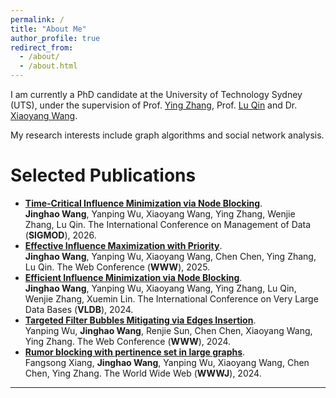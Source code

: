 ```yaml
---
permalink: /
title: "About Me"
author_profile: true
redirect_from: 
  - /about/
  - /about.html
---
```


I am currently a PhD candidate at the University of Technology Sydney (UTS), under the supervision of Prof. [Ying Zhang](https://scholar.google.com/citations?user=9LTwX4cAAAAJ&hl=zh-CN), Prof. [Lu Qin](https://scholar.google.com/citations?user=DQHL47oAAAAJ&hl=zh-CN) and Dr. [Xiaoyang Wang](https://scholar.google.com/citations?user=TwbvM1oAAAAJ&hl=zh-CN).

My research interests include graph algorithms and social network analysis.



Selected Publications
======

- [**Time-Critical Influence Minimization via Node Blocking**]().  
**Jinghao Wang**, Yanping Wu, Xiaoyang Wang, Ying Zhang, Wenjie Zhang, Lu Qin.
The International Conference on Management of Data (**SIGMOD**), 2026.
- [**Effective Influence Maximization with Priority**](https://dl.acm.org/doi/10.1145/3696410.3714888).  
**Jinghao Wang**, Yanping Wu, Xiaoyang Wang, Chen Chen, Ying Zhang, Lu Qin.
The Web Conference (**WWW**), 2025.
- [**Efficient Influence Minimization via Node Blocking**](https://www.vldb.org/pvldb/vol17/p2501-wu.pdf).  
**Jinghao Wang**, Yanping Wu, Xiaoyang Wang, Ying Zhang, Lu Qin, Wenjie Zhang, Xuemin Lin.
The International Conference on Very Large Data Bases (**VLDB**), 2024.  
- [**Targeted Filter Bubbles Mitigating via Edges Insertion**](https://dl.acm.org/doi/abs/10.1145/3589335.3651566).  
Yanping Wu, **Jinghao Wang**, Renjie Sun, Chen Chen, Xiaoyang Wang, Ying Zhang.
The Web Conference (**WWW**), 2024.
- [**Rumor blocking with pertinence set in large graphs**](https://link.springer.com/article/10.1007/s11280-024-01235-w).  
Fangsong Xiang, **Jinghao Wang**, Yanping Wu, Xiaoyang Wang, Chen Chen, Ying Zhang.
The World Wide Web (**WWWJ**), 2024.

---


